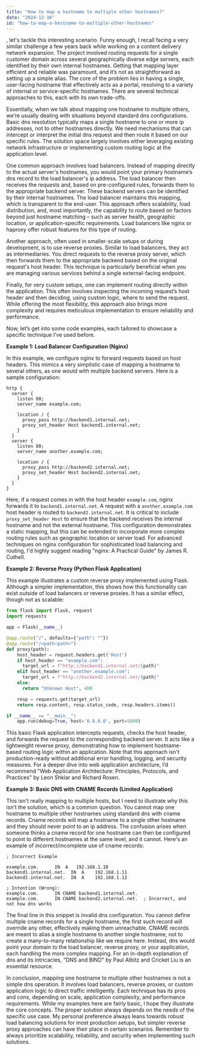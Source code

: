 ```yaml
---
title: "How to map a hostname to multiple other hostnames?"
date: "2024-12-16"
id: "how-to-map-a-hostname-to-multiple-other-hostnames"
---
```


, let's tackle this interesting scenario. Funny enough, I recall facing a very similar challenge a few years back while working on a content delivery network expansion. The project involved routing requests for a single customer domain across several geographically diverse edge servers, each identified by their own internal hostnames. Getting that mapping layer efficient and reliable was paramount, and it’s not as straightforward as setting up a simple alias. The core of the problem lies in having a single, user-facing hostname that effectively acts as a portal, resolving to a variety of internal or service-specific hostnames. There are several technical approaches to this, each with its own trade-offs.

Essentially, when we talk about mapping one hostname to multiple others, we’re usually dealing with situations beyond standard dns configurations. Basic dns resolution typically maps a single hostname to one or more ip addresses, not to other hostnames directly. We need mechanisms that can intercept or interpret the initial dns request and then route it based on our specific rules. The solution space largely involves either leveraging existing network infrastructure or implementing custom routing logic at the application level.

One common approach involves load balancers. Instead of mapping directly to the actual server's hostnames, you would point your primary hostname’s dns record to the load balancer's ip address. The load balancer then receives the requests and, based on pre-configured rules, forwards them to the appropriate backend server. These backend servers can be identified by their internal hostnames. The load balancer maintains this mapping, which is transparent to the end-user. This approach offers scalability, load distribution, and, most importantly, the capability to route based on factors beyond just hostname matching – such as server health, geographic location, or application-specific requirements. Load balancers like nginx or haproxy offer robust features for this type of routing.

Another approach, often used in smaller-scale setups or during development, is to use reverse proxies. Similar to load balancers, they act as intermediaries. You direct requests to the reverse proxy server, which then forwards them to the appropriate backend based on the original request's host header. This technique is particularly beneficial when you are managing various services behind a single external-facing endpoint.

Finally, for very custom setups, one can implement routing directly within the application. This often involves inspecting the incoming request’s host header and then deciding, using custom logic, where to send the request. While offering the most flexibility, this approach also brings more complexity and requires meticulous implementation to ensure reliability and performance.

Now, let’s get into some code examples, each tailored to showcase a specific technique I’ve used before.

**Example 1: Load Balancer Configuration (Nginx)**

In this example, we configure nginx to forward requests based on host headers. This mimics a very simplistic case of mapping a hostname to several others, as one would with multiple backend servers. Here is a sample configuration:

```nginx
http {
  server {
    listen 80;
    server_name example.com;

    location / {
      proxy_pass http://backend1.internal.net;
      proxy_set_header Host backend1.internal.net;
    }
  }
  server {
    listen 80;
    server_name another.example.com;

    location / {
      proxy_pass http://backend2.internal.net;
      proxy_set_header Host backend2.internal.net;
    }
  }
}

```

Here, if a request comes in with the host header `example.com`, nginx forwards it to `backend1.internal.net`. A request with a `another.example.com` host header is routed to `backend2.internal.net`. It is critical to include `proxy_set_header Host` to ensure that the backend receives the internal hostname and not the external hostname. This configuration demonstrates a static mapping, but this can be extended to incorporate more complex routing rules such as geographic location or server load. For advanced techniques on nginx configuration for sophisticated load balancing and routing, I'd highly suggest reading "nginx: A Practical Guide" by James R. Cuthell.

**Example 2: Reverse Proxy (Python Flask Application)**

This example illustrates a custom reverse proxy implemented using Flask. Although a simpler implementation, this shows how this functionality can exist outside of load balancers or reverse proxies. It has a similar effect, though not as scalable:

```python
from flask import Flask, request
import requests

app = Flask(__name__)

@app.route("/", defaults={"path": ""})
@app.route("/<path:path>")
def proxy(path):
    host_header = request.headers.get('Host')
    if host_header == "example.com":
      target_url = f"http://backend1.internal.net/{path}"
    elif host_header == "another.example.com":
      target_url = f"http://backend2.internal.net/{path}"
    else:
      return "Unknown Host", 400

    resp = requests.get(target_url)
    return resp.content, resp.status_code, resp.headers.items()

if __name__ == "__main__":
    app.run(debug=True, host='0.0.0.0', port=5000)
```

This basic Flask application intercepts requests, checks the host header, and forwards the request to the corresponding backend server. It acts like a lightweight reverse proxy, demonstrating how to implement hostname-based routing logic within an application. Note that this approach isn't production-ready without additional error handling, logging, and security measures. For a deeper dive into web application architecture, I’d recommend "Web Application Architecture: Principles, Protocols, and Practices" by Leon Shklar and Richard Rosen.

**Example 3: Basic DNS with CNAME Records (Limited Application)**

This isn't really mapping to multiple hosts, but I need to illustrate why this isn’t the solution, which is a common question. You cannot map one hostname to multiple other hostnames using standard dns with cname records. Cname records will map a hostname to a single other hostname and they should never point to an ip address. The confusion arises when someone thinks a cname record for one hostname can then be configured to point to different hostnames at the same level, and it cannot. Here's an example of incorrect/incomplete use of cname records:

```
; Incorrect Example

example.com.      IN  A   192.168.1.10
backend1.internal.net.  IN  A    192.168.1.11
backend2.internal.net.  IN  A    192.168.1.12

; Intention (Wrong):
example.com.      IN CNAME backend1.internal.net.
example.com.      IN CNAME backend2.internal.net.  ; Incorrect, and not how dns works
```

The final line in this snippet is invalid dns configuration. You cannot define multiple cname records for a single hostname, the first such record will override any other, effectively making them unreachable. CNAME records are meant to alias a single hostname to another single hostname, not to create a many-to-many relationship like we require here. Instead, dns would point your domain to the load balancer, reverse proxy, or your application, each handling the more complex mapping. For an in-depth explanation of dns and its intricacies, "DNS and BIND" by Paul Albitz and Cricket Liu is an essential resource.

In conclusion, mapping one hostname to multiple other hostnames is not a simple dns operation. It involves load balancers, reverse proxies, or custom application logic to direct traffic intelligently. Each technique has its pros and cons, depending on scale, application complexity, and performance requirements. While my examples here are fairly basic, I hope they illustrate the core concepts. The proper solution always depends on the needs of the specific use case. My personal preference always leans towards robust load balancing solutions for most production setups, but simpler reverse proxy approaches can have their place in certain scenarios. Remember to always prioritize scalability, reliability, and security when implementing such solutions.
